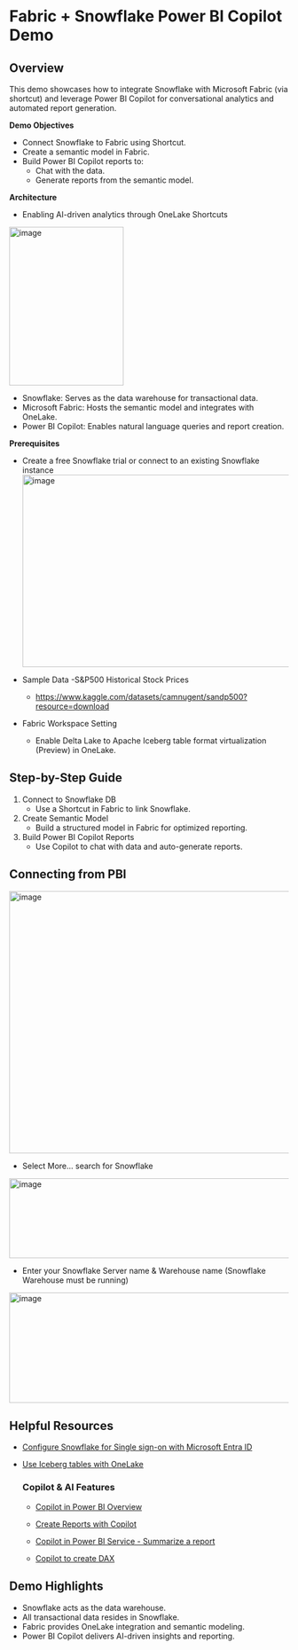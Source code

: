 # Fabric + Snowflake Power BI Copilot Demo 

## Overview

This demo showcases how to integrate Snowflake with Microsoft Fabric (via shortcut) and leverage Power BI Copilot for conversational analytics and automated report generation.

**Demo Objectives**
- Connect Snowflake to Fabric using Shortcut.
- Create a semantic model in Fabric.
- Build Power BI Copilot reports to:
  - Chat with the data.
  - Generate reports from the semantic model.

**Architecture**
- Enabling AI-driven analytics through OneLake Shortcuts
  
<img width="206" height="286" alt="image" src="https://github.com/user-attachments/assets/83e426be-b686-40e7-9cdf-2484627a9e16" />

- Snowflake: Serves as the data warehouse for transactional data.
- Microsoft Fabric: Hosts the semantic model and integrates with OneLake.
- Power BI Copilot: Enables natural language queries and report creation.

**Prerequisites**
- Create a free Snowflake trial or connect to an existing Snowflake instance
  <img width="595" height="347" alt="image" src="https://github.com/user-attachments/assets/92669297-eefc-47c0-8532-ff385f98df4f" />

- Sample Data -S&P500 Historical Stock Prices
  - https://www.kaggle.com/datasets/camnugent/sandp500?resource=download
- Fabric Workspace Setting
  - Enable Delta Lake to Apache Iceberg table format virtualization (Preview) in OneLake.


## Step-by-Step Guide
1. Connect to Snowflake DB
    - Use a Shortcut in Fabric to link Snowflake.
2. Create Semantic Model
    - Build a structured model in Fabric for optimized reporting.
3. Build Power BI Copilot Reports
    - Use Copilot to chat with data and auto-generate reports.

## Connecting from PBI

<img width="704" height="473" alt="image" src="https://github.com/user-attachments/assets/6e0c9b8a-8e34-4d3e-873d-653223f9a334" />

- Select More... search for Snowflake
  
<img width="506" height="144" alt="image" src="https://github.com/user-attachments/assets/0d9887a8-ff7b-426c-9b5b-61a23416b6ea" />

- Enter your Snowflake Server name & Warehouse name (Snowflake Warehouse must be running)
<img width="519" height="199" alt="image" src="https://github.com/user-attachments/assets/32340258-5846-4d84-81b6-75671ca4a538" />


## Helpful Resources

- [Configure Snowflake for Single sign-on with Microsoft Entra ID](https://learn.microsoft.com/en-us/entra/identity/saas-apps/snowflake-tutorial)
  
- [Use Iceberg tables with OneLake](https://learn.microsoft.com/en-us/fabric/onelake/onelake-iceberg-tables#create-a-table-shortcut-to-an-iceberg-table)


    ### Copilot & AI Features
    
    
    - [Copilot in Power BI Overview](https://learn.microsoft.com/en-us/power-bi/create-reports/copilot-introduction)
    
    - [Create Reports with Copilot](https://learn.microsoft.com/en-us/power-bi/create-reports/copilot-create-desktop-report)
    
    - [Copilot in Power BI Service - Summarize a report](https://learn.microsoft.com/en-us/power-bi/create-reports/copilot-pane-summarize-content)
    
    - [Copilot to create DAX](https://learn.microsoft.com/en-us/dax/dax-copilot?toc=%2Fpower-bi%2Fcreate-reports%2FTOC.json&bc=%2Fpower-bi%2Fcreate-reports%2Fbreadcrumb%2Ftoc.json)


## Demo Highlights

- Snowflake acts as the data warehouse.
- All transactional data resides in Snowflake.
- Fabric provides OneLake integration and semantic modeling.
- Power BI Copilot delivers AI-driven insights and reporting.
